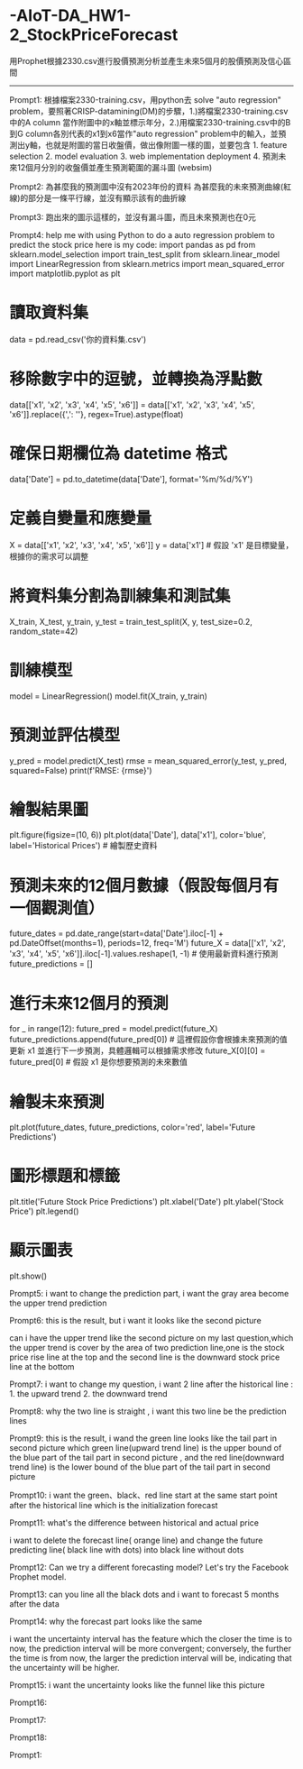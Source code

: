 # -AIoT-DA_HW1-2_StockPriceForecast
用Prophet根據2330.csv進行股價預測分析並產生未來5個月的股價預測及信心區間

-------------------------------------------------------------------
Prompt1:
根據檔案2330-training.csv，用python去 solve "auto regression" problem，要照著CRISP-datamining(DM)的步驟，1.)將檔案2330-training.csv中的A column 當作附圖中的x軸並標示年分，2.)用檔案2330-training.csv中的B到G column各別代表的x1到x6當作"auto regression" problem中的輸入，並預測出y軸，也就是附圖的當日收盤價，做出像附圖一樣的圖，並要包含 1. feature selection 2. model evaluation 3. web implementation deployment 4. 預測未來12個月分別的收盤價並產生預測範圍的漏斗圖 (websim) 

Prompt2:
為甚麼我的預測圖中沒有2023年份的資料
為甚麼我的未來預測曲線(紅線)的部分是一條平行線，並沒有顯示該有的曲折線

Prompt3:
跑出來的圖示這樣的，並沒有漏斗圖，而且未來預測也在0元


Prompt4:
help me with using Python to do a auto regression problem to predict the stock price here is my code:
import pandas as pd
from sklearn.model_selection import train_test_split
from sklearn.linear_model import LinearRegression
from sklearn.metrics import mean_squared_error
import matplotlib.pyplot as plt

# 讀取資料集
data = pd.read_csv('你的資料集.csv')

# 移除數字中的逗號，並轉換為浮點數
data[['x1', 'x2', 'x3', 'x4', 'x5', 'x6']] = data[['x1', 'x2', 'x3', 'x4', 'x5', 'x6']].replace({',': ''}, regex=True).astype(float)

# 確保日期欄位為 datetime 格式
data['Date'] = pd.to_datetime(data['Date'], format='%m/%d/%Y')

# 定義自變量和應變量
X = data[['x1', 'x2', 'x3', 'x4', 'x5', 'x6']]
y = data['x1']  # 假設 'x1' 是目標變量，根據你的需求可以調整

# 將資料集分割為訓練集和測試集
X_train, X_test, y_train, y_test = train_test_split(X, y, test_size=0.2, random_state=42)

# 訓練模型
model = LinearRegression()
model.fit(X_train, y_train)

# 預測並評估模型
y_pred = model.predict(X_test)
rmse = mean_squared_error(y_test, y_pred, squared=False)
print(f'RMSE: {rmse}')

# 繪製結果圖
plt.figure(figsize=(10, 6))
plt.plot(data['Date'], data['x1'], color='blue', label='Historical Prices')  # 繪製歷史資料

# 預測未來的12個月數據（假設每個月有一個觀測值）
future_dates = pd.date_range(start=data['Date'].iloc[-1] + pd.DateOffset(months=1), periods=12, freq='M')
future_X = data[['x1', 'x2', 'x3', 'x4', 'x5', 'x6']].iloc[-1].values.reshape(1, -1)  # 使用最新資料進行預測
future_predictions = []

# 進行未來12個月的預測
for _ in range(12):
    future_pred = model.predict(future_X)
    future_predictions.append(future_pred[0])
    # 這裡假設你會根據未來預測的值更新 x1 並進行下一步預測，具體邏輯可以根據需求修改
    future_X[0][0] = future_pred[0]  # 假設 x1 是你想要預測的未來數值

# 繪製未來預測
plt.plot(future_dates, future_predictions, color='red', label='Future Predictions')

# 圖形標題和標籤
plt.title('Future Stock Price Predictions')
plt.xlabel('Date')
plt.ylabel('Stock Price')
plt.legend()

# 顯示圖表
plt.show()

Prompt5:
i want to change the prediction part, i want the gray area become the upper trend prediction

Prompt6:
this is the result, but i want it looks like the second picture

can i have the upper trend like the second picture on my last question,which the upper trend is cover by the area of two prediction line,one is the stock price rise line at the top and the second line is the downward stock price line at the bottom

Prompt7:
i want to change my question, i want 2 line after the historical line : 1. the upward trend 2. the downward trend

Prompt8:
why the two line is straight , i want this two line be the prediction lines

Prompt9:
this is the result, i wand the green line looks like the tail part in second picture which green line(upward trend line) is the upper bound of the blue part of the tail part in second picture , and the red line(downward trend line) is the lower bound of the blue part of the tail part in second picture

Prompt10:
i want the green、black、red line start at the same start point after the historical line which is the initialization forecast

Prompt11:
what's the difference between historical and actual price

i want to delete the forecast line( orange line) and change the future predicting line( black line with dots) into black line without dots

Prompt12:
Can we try a different forecasting model?
Let's try the Facebook Prophet model.

Prompt13:
can you line all the black dots and i want to forecast 5 months after the data

Prompt14:
why the forecast part looks like the same

i want the uncertainty interval has the feature which the closer the time is to now, the prediction interval will be more convergent; conversely, the further the time is from now, the larger the prediction interval will be, indicating that the uncertainty will be higher.

Prompt15:
i want the uncertainty looks like the funnel like this picture

Prompt16:

Prompt17:

Prompt18:

Prompt1:
